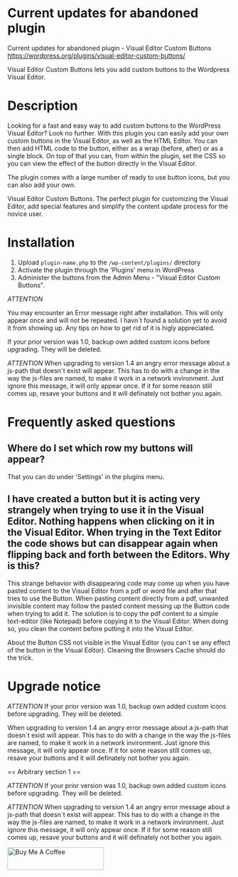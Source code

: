 # Current updates for abandoned plugin

Current updates for abandoned plugin - Visual Editor Custom Buttons https://wordpress.org/plugins/visual-editor-custom-buttons/

Visual Editor Custom Buttons lets you add custom buttons to the Wordpress Visual Editor. 

# Description

Looking for a fast and easy way to add custom buttons to the WordPress Visual Editor? Look no further. With this plugin you can easily add your own custom buttons in the Visual Editor, as well as the HTML Editor. You can then add HTML code to the button, either as a wrap (before, after) or as a single block. On top of that you can, from within the plugin, set the CSS so you can view the effect of the button directly in the Visual Editor.

The plugin comes with a large number of ready to use button icons, but you can also add your own.

Visual Editor Custom Buttons. The perfect plugin for customizing the Visual Editor, add special features and simplify the content update process for the novice user.

# Installation

1. Upload `plugin-name.php` to the `/wp-content/plugins/` directory
2. Activate the plugin through the 'Plugins' menu in WordPress
3. Administer the buttons from the Admin Menu - "Visual Editor Custom Buttons".

*ATTENTION*

You may encounter an Error message right after installation. This will only appear once and will not be repeated. I havn´t found a solution yet to avoid it from showing up. Any tips on how to get rid of it is higly appreciated.
 
If your prior version was 1.0, backup own added custom icons before upgrading. They will be deleted.

*ATTENTION* 
When upgrading to version 1.4 an angry error message about a js-path that doesn´t exist will appear. This has to do with a change in the way the js-files are named, to make it work in a network invironment. Just ignore this message, it will only appear once. If it for some reason still comes up, resave your buttons and it will definately not bother you again.

# Frequently asked questions

## Where do I set which row my buttons will appear?

That you can do under 'Settings' in the plugins menu.

## I have created a button but it is acting very strangely when trying to use it in the Visual Editor. Nothing happens when clicking on it in the Visual Editor. When trying in the Text Editor the code shows but can disappear again when flipping back and forth between the Editors. Why is this?

This strange behavior with disappearing code may come up when you have pasted content to the Visual Editor from a pdf or word file and after that tries to use the Button. When pasting content directly from a pdf, unwanted invisible content may follow the pasted content messing up the Button code when trying to add it. The solution is to copy the pdf content to a simple text-editor (like Notepad) before copying it to the Visual Editor. When doing so, you clean the content before putting it into the Visual Editor.

About the Button CSS not visible in the Visual Editor (you can´t se any effect of the button in the Visual Editor). Cleaning the Browsers Cache should do the trick.

# Upgrade notice

*ATTENTION* 
If your prior version was 1.0, backup own added custom icons before upgrading. They will be deleted.

When upgrading to version 1.4 an angry error message about a js-path that doesn´t exist will appear. This has to do with a change in the way the js-files are named, to make it work in a network invironment. Just ignore this message, it will only appear once. If it for some reason still comes up, resave your buttons and it will definately not bother you again.


== Arbitrary section 1 ==

*ATTENTION* 
If your prior version was 1.0, backup own added custom icons before upgrading. They will be deleted.

*ATTENTION* 
When upgrading to version 1.4 an angry error message about a js-path that doesn´t exist will appear. This has to do with a change in the way the js-files are named, to make it work in a network invironment. Just ignore this message, it will only appear once. If it for some reason still comes up, resave your buttons and it will definately not bother you again.

<a href="https://www.buymeacoffee.com/disruptthinking" target="_blank"><img src="https://cdn.buymeacoffee.com/buttons/default-orange.png" alt="Buy Me A Coffee" style="height: 51px !important;width: 217px !important;" ></a>